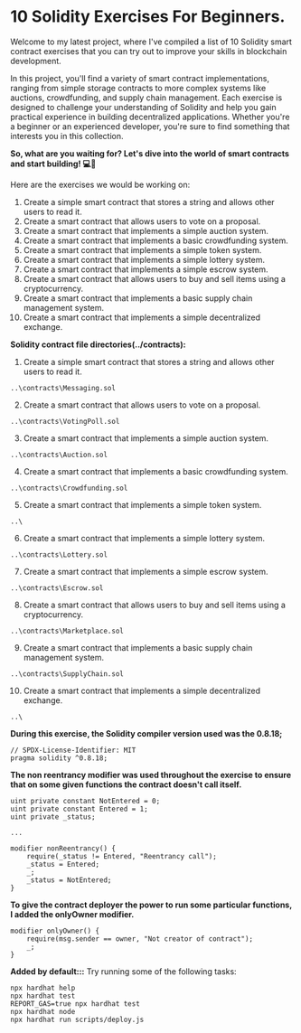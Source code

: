 # 10 Solidity Exercises For Beginners.

Welcome to my latest project, where I've compiled a list of 10 Solidity smart contract exercises that you can try out to improve your skills in blockchain development. 

In this project, you'll find a variety of smart contract implementations, ranging from simple storage contracts to more complex systems like auctions, crowdfunding, and supply chain management. 
Each exercise is designed to challenge your understanding of Solidity and help you gain practical experience in building decentralized applications. 
Whether you're a beginner or an experienced developer, you're sure to find something that interests you in this collection. 

**So, what are you waiting for? Let's dive into the world of smart contracts and start building! 💻🚀**

Here are the exercises we would be working on:
1. Create a simple smart contract that stores a string and allows other users to read it.
2. Create a smart contract that allows users to vote on a proposal.
3. Create a smart contract that implements a simple auction system.
4. Create a smart contract that implements a basic crowdfunding system.
5. Create a smart contract that implements a simple token system.
6. Create a smart contract that implements a simple lottery system.
7. Create a smart contract that implements a simple escrow system.
8. Create a smart contract that allows users to buy and sell items using a cryptocurrency.
9. Create a smart contract that implements a basic supply chain management system.
10. Create a smart contract that implements a simple decentralized exchange.


**Solidity contract file directories(../contracts):**
1. Create a simple smart contract that stores a string and allows other users to read it.
```
..\contracts\Messaging.sol
```
2. Create a smart contract that allows users to vote on a proposal.
```
..\contracts\VotingPoll.sol
```
3. Create a smart contract that implements a simple auction system.
```
..\contracts\Auction.sol
```
4. Create a smart contract that implements a basic crowdfunding system.
```
..\contracts\Crowdfunding.sol
```
5. Create a smart contract that implements a simple token system.
```
..\
```
6. Create a smart contract that implements a simple lottery system.
```
..\contracts\Lottery.sol
```
7. Create a smart contract that implements a simple escrow system.
```
..\contracts\Escrow.sol
```
8. Create a smart contract that allows users to buy and sell items using a cryptocurrency.
```
..\contracts\Marketplace.sol
```
9. Create a smart contract that implements a basic supply chain management system.
```
..\contracts\SupplyChain.sol
```
10. Create a smart contract that implements a simple decentralized exchange.
```
..\
```


**During this exercise, the Solidity compiler version used was the 0.8.18;**
```
// SPDX-License-Identifier: MIT
pragma solidity ^0.8.18;
```

**The non reentrancy modifier was used throughout the exercise to ensure that on some given functions the contract doesn't call itself.**
```
uint private constant NotEntered = 0;
uint private constant Entered = 1;
uint private _status;

...

modifier nonReentrancy() {
    require(_status != Entered, "Reentrancy call");
    _status = Entered;
    _;
    _status = NotEntered;
}
```

**To give the contract deployer the power to run some particular functions, I added the onlyOwner modifier.**
```
modifier onlyOwner() {
    require(msg.sender == owner, "Not creator of contract");
    _;
}
```


**Added by default:::**
Try running some of the following tasks:
```shell
npx hardhat help
npx hardhat test
REPORT_GAS=true npx hardhat test
npx hardhat node
npx hardhat run scripts/deploy.js
```
